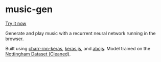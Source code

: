 music-gen
=========

[Try it now](https://ekzhang.github.io/music-gen/)

Generate and play music with a recurrent neural network running in the browser.

Built using [charr-rnn-keras](https://github.com/ekzhang/char-rnn-keras), [keras.js](https://transcranial.github.io/keras-js), and [abcjs](https://abcjs.net). Model trained on the [Nottingham Dataset (Cleaned)](https://github.com/jukedeck/nottingham-dataset).
